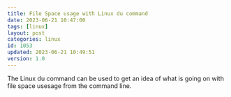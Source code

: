 ```yaml
---
title: File Space usage with Linux du command
date: 2023-06-21 10:47:00
tags: [linux]
layout: post
categories: linux
id: 1053
updated: 2023-06-21 10:49:51
version: 1.0
---
```


The Linux du command can be used to get an idea of what is going on with file space usesage from the command line.

<!-- more -->
